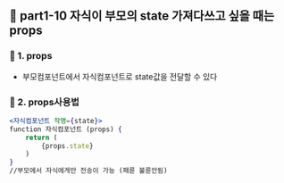 ## 🔗 part1-10 자식이 부모의 state 가져다쓰고 싶을 때는 props

### 🔹 1. props

- 부모컴포넌트에서 자식컴포넌트로 state값을 전달할 수 있다

### 🔹 2. props사용법

```jsx
<자식컴포넌트 작명={state}>
function 자식컴포넌트 (props) {
    return (
        {props.state}
    )
}
//부모에서 자식에게만 전송이 가능 (패륜 불륜안됨)
```
